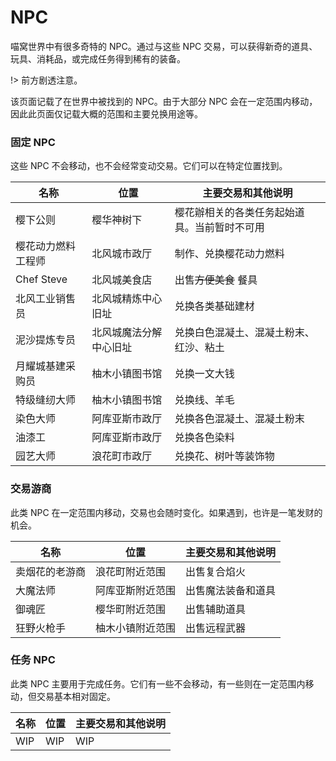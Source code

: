 # NPC

喵窝世界中有很多奇特的 NPC。通过与这些 NPC 交易，可以获得新奇的道具、玩具、消耗品，或完成任务得到稀有的装备。

!> 前方剧透注意。

该页面记载了在世界中被找到的 NPC。由于大部分 NPC 会在一定范围内移动，因此此页面仅记载大概的范围和主要兑换用途等。

### 固定 NPC

这些 NPC 不会移动，也不会经常变动交易。它们可以在特定位置找到。

| 名称 | 位置 | 主要交易和其他说明 |
| --- | --- | --- |
| 樱下公则 | 樱华神树下 | 樱花辦相关的各类任务起始道具。当前暂时不可用 |
| 樱花动力燃料工程师 | 北风城市政厅 | 制作、兑换樱花动力燃料 |
| Chef Steve | 北风城美食店 | 出售~~方便美食~~ 餐具 |
| 北风工业销售员 | 北风城精炼中心旧址 | 兑换各类基础建材 |
| 泥沙提炼专员 | 北风城魔法分解中心旧址 | 兑换白色混凝土、混凝土粉末、红沙、粘土 |
| 月耀城基建采购员 | 柚木小镇图书馆 | 兑换一文大钱 |
| 特级缝纫大师 | 柚木小镇图书馆 | 兑换线、羊毛 |
| 染色大师 | 阿库亚斯市政厅 | 兑换各色混凝土、混凝土粉末 |
| 油漆工 | 阿库亚斯市政厅 | 兑换各色染料 |
| 园艺大师 | 浪花町市政厅 | 兑换花、树叶等装饰物 |

### 交易游商 

此类 NPC 在一定范围内移动，交易也会随时变化。如果遇到，也许是一笔发财的机会。

| 名称 | 位置 | 主要交易和其他说明 |
| --- | --- | --- |
| 卖烟花的老游商 | 浪花町附近范围 | 出售复合焰火 |
| 大魔法师 | 阿库亚斯附近范围 | 出售魔法装备和道具 |
| 御魂匠 | 樱华町附近范围 | 出售辅助道具 |
| 狂野火枪手 | 柚木小镇附近范围 | 出售远程武器 |

### 任务 NPC

此类 NPC 主要用于完成任务。它们有一些不会移动，有一些则在一定范围内移动，但交易基本相对固定。

| 名称 | 位置 | 主要交易和其他说明 |
| --- | --- | --- |
| WIP | WIP | WIP |

